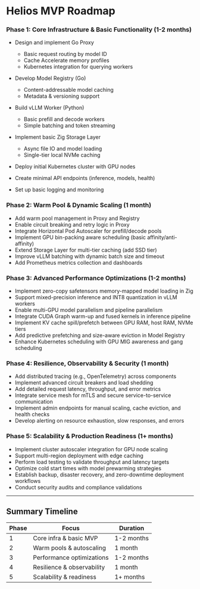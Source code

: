 # Helios MVP Roadmap

### Phase 1: Core Infrastructure & Basic Functionality (1-2 months)

* Design and implement Go Proxy

  * Basic request routing by model ID
  * Cache Accelerate memory profiles
  * Kubernetes integration for querying workers
* Develop Model Registry (Go)

  * Content-addressable model caching
  * Metadata & versioning support
* Build vLLM Worker (Python)

  * Basic prefill and decode workers
  * Simple batching and token streaming
* Implement basic Zig Storage Layer

  * Async file IO and model loading
  * Single-tier local NVMe caching
* Deploy initial Kubernetes cluster with GPU nodes
* Create minimal API endpoints (inference, models, health)
* Set up basic logging and monitoring

### Phase 2: Warm Pool & Dynamic Scaling (1 month)

* Add warm pool management in Proxy and Registry
* Enable circuit breaking and retry logic in Proxy
* Integrate Horizontal Pod Autoscaler for prefill/decode pools
* Implement GPU bin-packing aware scheduling (basic affinity/anti-affinity)
* Extend Storage Layer for multi-tier caching (add SSD tier)
* Improve vLLM batching with dynamic batch size and timeout
* Add Prometheus metrics collection and dashboards

### Phase 3: Advanced Performance Optimizations (1-2 months)

* Implement zero-copy safetensors memory-mapped model loading in Zig
* Support mixed-precision inference and INT8 quantization in vLLM workers
* Enable multi-GPU model parallelism and pipeline parallelism
* Integrate CUDA Graph warm-up and fused kernels in inference pipeline
* Implement KV cache spill/prefetch between GPU RAM, host RAM, NVMe tiers
* Add predictive prefetching and size-aware eviction in Model Registry
* Enhance Kubernetes scheduling with GPU MIG awareness and gang scheduling

### Phase 4: Resilience, Observability & Security (1 month)

* Add distributed tracing (e.g., OpenTelemetry) across components
* Implement advanced circuit breakers and load shedding
* Add detailed request latency, throughput, and error metrics
* Integrate service mesh for mTLS and secure service-to-service communication
* Implement admin endpoints for manual scaling, cache eviction, and health checks
* Develop alerting on resource exhaustion, slow responses, and errors

### Phase 5: Scalability & Production Readiness (1+ months)

* Implement cluster autoscaler integration for GPU node scaling
* Support multi-region deployment with edge caching
* Perform load testing to validate throughput and latency targets
* Optimize cold start times with model prewarming strategies
* Establish backup, disaster recovery, and zero-downtime deployment workflows
* Conduct security audits and compliance validations

---

## Summary Timeline

| Phase | Focus                      | Duration   |
| ----- | -------------------------- | ---------- |
| 1     | Core infra & basic MVP     | 1-2 months |
| 2     | Warm pools & autoscaling   | 1 month    |
| 3     | Performance optimizations  | 1-2 months |
| 4     | Resilience & observability | 1 month    |
| 5     | Scalability & readiness    | 1+ months  |

